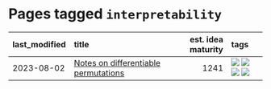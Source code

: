 # Pages tagged `interpretability`

|last_modified|title|est. idea maturity|tags
|:---|:---|---:|:---|
|2023-08-02|[Notes on differentiable permutations](../differentiable_permutations.md)|1241|[![](https://img.shields.io/badge/tag-differentiable_permutation-e33481)](../tags/differentiable_permutation.md) [![](https://img.shields.io/badge/tag-experimental-da6994)](../tags/experimental.md) [![](https://img.shields.io/badge/tag-interpretability-b59164)](../tags/interpretability.md) [![](https://img.shields.io/badge/tag-regularization-2b1224)](../tags/regularization.md)|